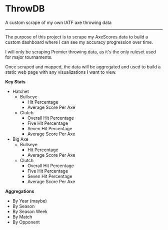 # ThrowDB

A custom scrape of my own IATF axe throwing data

---

The purpose of this project is to scrape my AxeScores data to build a custom dashboard where I can see my accuracy progression over time.

I will only be scraping Premier throwing data, as it's the only ruleset used for major tournaments.

Once scraped and mapped, the data will be aggregated and used to build a static web page with any visualizations I want to view.

**Key Stats**

- Hatchet
  - Bullseye
    - Hit Percentage
    - Average Score Per Axe
  - Clutch
    - Overall Hit Percentage
    - Five Hit Percentage
    - Seven Hit Percentage
    - Average Score Per Axe
- Big Axe
  - Bullseye
    - Hit Percentage
    - Average Score Per Axe
  - Clutch
    - Overall Hit Percentage
    - Five Hit Percentage
    - Seven Hit Percentage
    - Average Score Per Axe

**Aggregations**

- By Year (maybe)
- By Season
- By Season Week
- By Match
- By Opponent